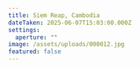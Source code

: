 ```yaml
---
title: Siem Reap, Cambodia
dateTaken: 2025-06-07T15:03:00.000Z
settings:
  aperture: ""
image: /assets/uploads/000012.jpg
featured: false
---
```

